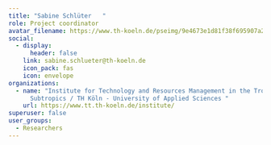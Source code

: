 ```yaml
---
title: "Sabine Schlüter   "
role: Project coordinator
avatar_filename: https://www.th-koeln.de/pseimg/9e4673e1d81f38f695907a26056a788c7d8159e3.png
social:
  - display:
      header: false
    link: sabine.schlueter@th-koeln.de
    icon_pack: fas
    icon: envelope
organizations:
  - name: "Institute for Technology and Resources Management in the Tropics and
      Subtropics / TH Köln - University of Applied Sciences "
    url: https://www.tt.th-koeln.de/institute/
superuser: false
user_groups:
  - Researchers
---
```

